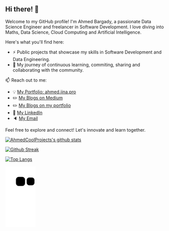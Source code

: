 ## Hi there! 👋

Welcome to my GitHub profile! I'm Ahmed Bargady, a passionate Data Science Engineer and freelancer in Software Development. I love diving into Maths, Data Science, Cloud Computing and Artificial Intelligence.

Here's what you'll find here:
- ⚡ Public projects that showcase my skills in Software Development and Data Engineering.
- 🌱 My journey of continuous learning, commiting, sharing and collaborating with the community.

📫 Reach out to me:
  - 💡 [My Portfolio: ahmed.jina.pro](https://ahmed.jina.pro)
  - ✏️ [My Blogs on Medium](https://medium.com/@bargadyahmed)
  - ✏️ [My Blogs on my portfolio](https://ahmed.jina.pro/blog)
  - 🏢 [My LinkedIn](https://www.linkedin.com/in/ahmed-bargady/)
  - 🔈 [My Email](mailto:ahmed.bargady@outlook.com)

Feel free to explore and connect! Let's innovate and learn together.

[![AhmedCoolProjects's github stats](https://github-readme-stats.vercel.app/api?username=AhmedCoolProjects&count_private=true&show_icons=true&theme=gruvbox&hide_rank=false)](https://github.com/anuraghazra/github-readme-stats)

[![Github Streak](https://github-readme-streak-stats.herokuapp.com/?user=AhmedCoolProjects&theme=dark&background=000000)](https://git.io/streak-stats)

[![Top Langs](https://github-readme-stats.vercel.app/api/top-langs/?username=AhmedCoolProjects&layout=compact&theme=vision-friendly-dark)](https://github.com/anuraghazra/github-readme-stats)

![Snake animation](https://github.com/AhmedCoolProjects/AhmedCoolProjects/blob/output/github-contribution-grid-snake.svg)

